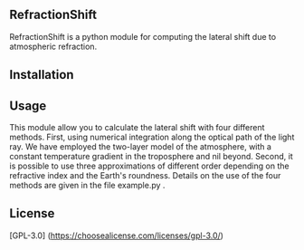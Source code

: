 ## RefractionShift
RefractionShift is a python module for computing the lateral shift due to atmospheric refraction.

## Installation

## Usage
This module allow you to calculate the lateral shift with four different methods. First, using numerical integration along the optical path of the light ray. We have employed the two-layer model of the atmosphere, with a constant temperature gradient in the troposphere and nil beyond. Second, it is possible to use three approximations of different order depending on the refractive index and the Earth's roundness.
Details on the use of the four methods are given in the file example.py .


## License
[GPL-3.0] (https://choosealicense.com/licenses/gpl-3.0/)
